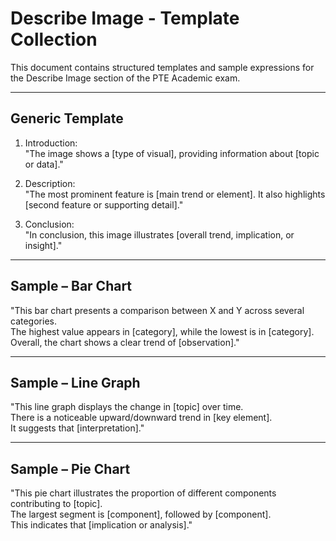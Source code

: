 # Describe Image - Template Collection

This document contains structured templates and sample expressions for the Describe Image section of the PTE Academic exam.

---

## Generic Template

1. Introduction:  
   "The image shows a [type of visual], providing information about [topic or data]."

2. Description:  
   "The most prominent feature is [main trend or element]. It also highlights [second feature or supporting detail]."

3. Conclusion:  
   "In conclusion, this image illustrates [overall trend, implication, or insight]."

---

## Sample – Bar Chart

"This bar chart presents a comparison between X and Y across several categories.  
The highest value appears in [category], while the lowest is in [category].  
Overall, the chart shows a clear trend of [observation]."

---

## Sample – Line Graph

"This line graph displays the change in [topic] over time.  
There is a noticeable upward/downward trend in [key element].  
It suggests that [interpretation]."

---

## Sample – Pie Chart

"This pie chart illustrates the proportion of different components contributing to [topic].  
The largest segment is [component], followed by [component].  
This indicates that [implication or analysis]."
